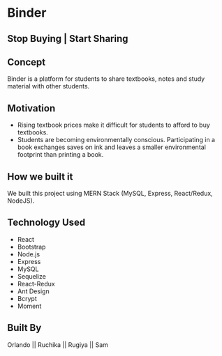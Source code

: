 # Binder 
## Stop Buying | Start Sharing

## Concept
Binder is a platform for students to share textbooks, notes and study material with other students. 

## Motivation
* Rising textbook prices make it difficult for students to afford to buy textbooks.
* Students are becoming environmentally conscious. Participating in a book exchanges saves on ink and leaves a smaller environmental footprint than printing a book.

## How we built it
We built this project using MERN Stack (MySQL, Express, React/Redux, NodeJS).

## Technology Used
* React
* Bootstrap
* Node.js
* Express
* MySQL
* Sequelize
* React-Redux
* Ant Design
* Bcrypt
* Moment

## Built By
Orlando || Ruchika || Rugiya || Sam 


